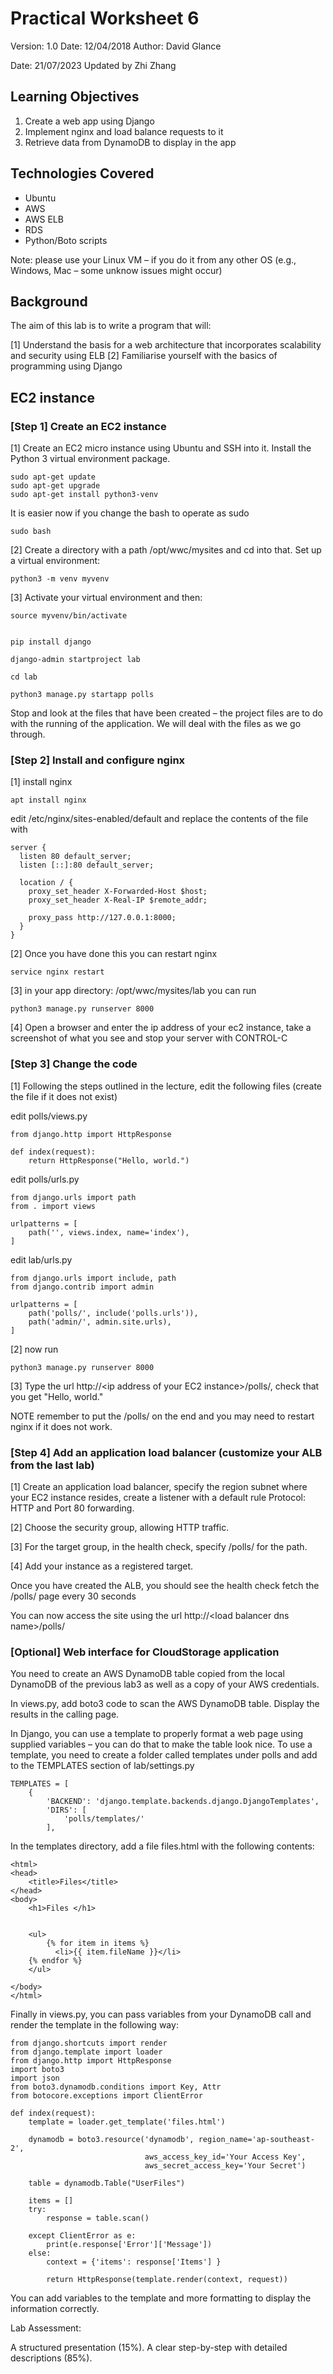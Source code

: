 # Practical Worksheet 6

Version: 1.0 Date: 12/04/2018 Author: David Glance

Date: 21/07/2023 Updated by Zhi Zhang

## Learning Objectives

1. Create a web app using Django
2. Implement nginx and load balance requests to it
3. Retrieve data from DynamoDB to display in the app

## Technologies Covered

* Ubuntu
* AWS
* AWS ELB
* RDS
* Python/Boto scripts

Note: please use your Linux VM – if you do it from any other OS (e.g., Windows, Mac – some unknow issues might occur)

## Background

The aim of this lab is to write a program that will:

[1] Understand the basis for a web architecture that incorporates scalability and security using ELB
[2] Familiarise yourself with the basics of programming using Django

## EC2 instance

### [Step 1] Create an EC2 instance

[1] Create an EC2 micro instance using Ubuntu and SSH into it. Install the Python 3 virtual environment package. 

```
sudo apt-get update
sudo apt-get upgrade
sudo apt-get install python3-venv
```
It is easier now if you change the bash to operate as sudo

```
sudo bash
```

[2] Create a directory with a path /opt/wwc/mysites and cd into that.  Set up a virtual environment:

```
python3 -m venv myvenv
```

[3] Activate your virtual environment and then:

```
source myvenv/bin/activate


pip install django

django-admin startproject lab

cd lab

python3 manage.py startapp polls
```

Stop and look at the files that have been created – the project files are to do with the running of the application. We will deal with the files as we go through.


### [Step 2] Install and configure nginx

[1] install nginx

```
apt install nginx
```

edit /etc/nginx/sites-enabled/default and replace the contents of the file with

```
server {
  listen 80 default_server;
  listen [::]:80 default_server;

  location / {
    proxy_set_header X-Forwarded-Host $host;
    proxy_set_header X-Real-IP $remote_addr;

    proxy_pass http://127.0.0.1:8000;
  }
}
```

[2] Once you have done this you can restart nginx

```
service nginx restart
```

[3] in your app directory: /opt/wwc/mysites/lab you can run

```
python3 manage.py runserver 8000
```

[4] Open a browser and enter the ip address of your ec2 instance, take a screenshot of what you see and stop your server with CONTROL-C


### [Step 3] Change the code

[1] Following the steps outlined in the lecture, edit the following files (create the file if it does not exist)

edit polls/views.py

```
from django.http import HttpResponse

def index(request):
    return HttpResponse("Hello, world.")
```

edit polls/urls.py 

```
from django.urls import path
from . import views

urlpatterns = [
    path('', views.index, name='index'),
]
```

edit lab/urls.py

```
from django.urls import include, path
from django.contrib import admin

urlpatterns = [
    path('polls/', include('polls.urls')),
    path('admin/', admin.site.urls),
]
```

[2] now run

```
python3 manage.py runserver 8000
```

[3] Type the url http://\<ip address of your EC2 instance>/polls/, check that you get "Hello, world." 

NOTE remember to put the /polls/ on the end and you may need to restart nginx if it does not work.

### [Step 4] Add an application load balancer (customize your ALB from the last lab)

[1] Create an application load balancer, specify the region subnet where your EC2 instance resides, create a listener with a default rule Protocol: HTTP and Port 80 forwarding.

[2] Choose the security group, allowing HTTP traffic.

[3] For the target group, in the health check, specify /polls/ for the path.

[4] Add your instance as a registered target.

Once you have created the ALB, you should see the health check fetch the /polls/ page every 30 seconds

You can now access the site using the url http://\<load balancer dns name>/polls/


### [Optional] Web interface for CloudStorage application

You need to create an AWS DynamoDB table copied from the local DynamoDB of the previous lab3 as well as a copy of your AWS credentials.

In views.py, add boto3 code to scan the AWS DynamoDB table. Display the results in the calling page.

In Django, you can use a template to properly format a web page using supplied variables – you can do that to make the table look nice. To use a template, you need to create a folder called templates under polls and add to the TEMPLATES section of lab/settings.py

```
TEMPLATES = [
    {
        'BACKEND': 'django.template.backends.django.DjangoTemplates',
        'DIRS': [
            'polls/templates/'
        ],
```

In the templates directory, add a file files.html with the following contents:

```
<html>
<head>
    <title>Files</title>
</head>
<body>
    <h1>Files </h1>


    <ul>
        {% for item in items %}
          <li>{{ item.fileName }}</li>
	{% endfor %}
    </ul>

</body>
</html>
```


Finally in views.py, you can pass variables from your DynamoDB call and render the template in the following way:

```
from django.shortcuts import render
from django.template import loader
from django.http import HttpResponse
import boto3
import json
from boto3.dynamodb.conditions import Key, Attr
from botocore.exceptions import ClientError

def index(request):
    template = loader.get_template('files.html')

    dynamodb = boto3.resource('dynamodb', region_name='ap-southeast-2',
                              aws_access_key_id='Your Access Key',
                              aws_secret_access_key='Your Secret')

    table = dynamodb.Table("UserFiles")

    items = []
    try:
        response = table.scan()

    except ClientError as e:
        print(e.response['Error']['Message'])
    else:    
        context = {'items': response['Items'] }

        return HttpResponse(template.render(context, request))
```


You can add variables to the template and more formatting to display the information correctly.

Lab Assessment:

A structured presentation (15%). A clear step-by-step with detailed descriptions (85%). 
